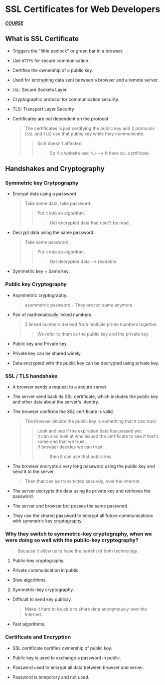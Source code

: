 # SSL Certificates for Web Developers

[__*COURSE*__](https://www.linkedin.com/learning/ssl-certificates-for-web-developers/why-ssl-certificates-are-essential-for-every-website)

## What is SSL Certificate

- Triggers the "little padlock" or green bar in a browser.

- Use `HTTPS` for secure communication.

- Certifies the ownership of a public key.

- Used for encrypting data sent between a browser and a remote server.

- `SSL`: Secure Sockets Layer.

- Cryptographic protocol for communication security.

- TLS: Transport Layer Security

- Certificates are not dependent on the protocol

    > The certificates is just certifying the public key and 2 protocols (`SSL` and `TLS`) use that public key while they communicate.
    >> So it doesn't affected.
    >>> So if a website use `TLS` --> It have `SSL` certificate

## Handshakes and Cryptography

### Symmetric key Crytpography

- Encrypt data using a password

    > Take some data, take password.
    >> Put it into an algorithm.
    >>> Get encrypted data that cant't be read.

- Decrypt data using the same password.

    > Take same password.
    >> Put it into an algorithm.
    >>> Get decrypted data --> readable.

- Symmetric key = Same key.

### Public key Cryptography

- Asymmetric cryptography.

    > asymmetric password - They are not same anymore.

- Pair of mathematically linked numbers.

    > 2 linked numbers derived from multiple prime numbers together.
    >> We refer to them as the public key and the private key.

- Public key and Private key.

- Private key can be shared widely.

- Data encrypted with the public key can be decrypted using private key.

### SSL / TLS handshake

- A browser sends a request to a secure server.

- The server send back its SSL certificate, which includes the public key and other data about the server's identiry.

- The browser confirms the SSL certificate is valid.

    > The browser decide the public key is something that it can trust.
    >> Look and see if the expiration data has passed yet.</br>
    >> It can also look at who issued the certificate to see if that's some one that we trust.</br>
    >> If browser decides we can trust.
    >>> then it can use that public key.

- The browser encrypts a very long password using the public key and send it to the server.

    > Then that can be transmitted securely, over the internet.

- The server decrypts the data using its private key and retrieves the password.

- The server and browser bot posses the same password.

- They use the shared password to encrypt all future communications with symmetric key cryptography.

### Why they switch to symmetric-key cryptography, when we were doing so well with the public-key cryptography?

> Because it allow us to have the benefit of both technology.

1. Public-key cryptography.

- Private communication in public.

- Slow algorithms.

2. Symmetric-key cryptography.

- Difficult to send key publicly.

    > Make it hard to be able to share data anonymously over the Internet.

- Fast algorithms.

### Certificate and Encryption

- SSL certificate certifies ownership of public key.

- Public key is used to exchange a password in public.

- Password used to encrypt all data between browser and server.

- Password is temporary and not used.

